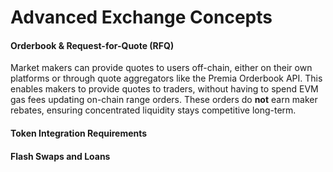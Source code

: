 # Advanced Exchange Concepts

#### Orderbook & Request-for-Quote (RFQ)

Market makers can provide quotes to users off-chain, either on their own platforms or through quote aggregators like the Premia Orderbook API. This enables makers to provide quotes to traders, without having to spend EVM gas fees updating on-chain range orders. These orders do **not** earn maker rebates, ensuring concentrated liquidity stays competitive long-term.

#### Token Integration Requirements

#### Flash Swaps and Loans
